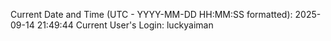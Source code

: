 Current Date and Time (UTC - YYYY-MM-DD HH:MM:SS formatted): 2025-09-14 21:49:44
Current User's Login: luckyaiman
